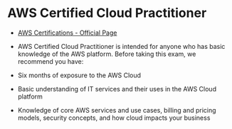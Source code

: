 # AWS Certified Cloud Practitioner

* [AWS Certifications - Official Page](https://aws.amazon.com/certification/certified-cloud-practitioner/)

* AWS Certified Cloud Practitioner is intended for anyone who has basic knowledge of the AWS platform. Before taking this exam, we recommend you have:
* Six months of exposure to the AWS Cloud
* Basic understanding of IT services and their uses in the AWS Cloud platform
* Knowledge of core AWS services and use cases, billing and pricing models, security concepts, and how cloud impacts your business

